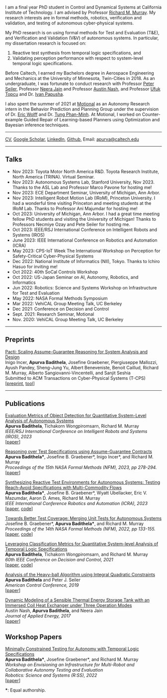 I am a final year PhD student in Control and Dynamical Systems at California Institute of Technology. I am advised by Professor [Richard M. Murray](https://murray.cds.caltech.edu/Main_Page). My research interests are in formal methods, robotics, verification and validation, and testing of autonomous cyber-physical systems. 

My PhD research is on using formal methods for Test and Evaluation (T&E), and Verification and Validation (V&V) of autonomous systems. In particular, my dissertation research is focused on:
1) Reactive test synthesis from temporal logic specifications, and
2) Validating perception performance with respect to system-level temporal logic specifications.

Before Caltech, I earned my Bachelors degree in Aerospace Engineering and Mechanics at the University of Minnesota, Twin-Cities in 2018. As an undergraduate, I was fortunate to conduct research with Professor [Peter Seiler](https://seiler.engin.umich.edu), Professor [Neera Jain](https://engineering.purdue.edu/JainResearchLab/people.html) and Professor [Austin Nash](https://www.linkedin.com/in/austin-nash-23805919a), and Professor [Ufuk Topcu](http://www.ae.utexas.edu/facultysites/topcu/wiki/index.php/Main_Page) and Dr. [Ivan Papusha](https://ivanpapusha.com). 

I also spent the summer of 2021 at [Motional](https://motional.com) as an Autonomy Research intern in the 
Behavior Prediction and Planning Group under the supervision of Dr. [Eric Wolff](http://www.ericmwolff.com) and Dr. [Tung Phan-Minh](https://www.linkedin.com/in/tungmphan). At Motional, I worked on Counter-example Guided Repair of Learning-based Planners using Optimization and Bayesian inference techniques.

---
 
<a href="https://abadithela.github.io/pdf/CV.pdf" target="_blank">CV</a>, [Google Scholar](https://scholar.google.com/citations?user=bsyOi1YAAAAJ&hl=en&oi=ao), [LinkedIn](https://www.linkedin.com/in/apurva-badithela-6a1040115), [Github](https://github.com/abadithela), Email: apurva@caltech.edu
<!-- Remove above link if you don't want to attibute -->

---
## Talks
* Nov 2023: Toyota Motor North America R&D. Toyota Research Institute, North America (TRINA). Virtual Seminar.
* Nov 2023: Autonomous Systems Lab, Stanford University, Nov 2023. Thanks to the ASL Lab and Professor Marco Pavone for hosting me! 
* Nov 2023: ECE Department Seminar, University of Michigan, Ann Arbor.
* Nov 2023: Intelligent Robot Motion Lab (IRoM), Princeton University. I had a wonderful time visiting Princeton and meeting students at the IRoM Lab. Thanks to Professor Ani Majumdar for hosting me!
* Oct 2023: University of Michigan, Ann Arbor. I had a great time meeting fellow PhD students and visiting the University of Michigan! Thanks to Professors Necmiye Ozay and Pete Seiler for hosting me. 
* Oct 2023: IEEE/RSJ International Conference on Intelligent Robots and Systems (IROS) 
* June 2023: IEEE International Conference on Robotics and Automation (ICRA)
* May 2023: CPS-IoT Week The International Workshop on Perception for Safety-Critical Cyber-Physical Systems 
* Dec 2022: National Institute of Informatics (NII), Tokyo. Thanks to Ichiro Hasuo for inviting me!
* Oct 2022: 40th SoCal Controls Workshop 
* Oct 2022: US-Japan Seminar on AI, Autonomy, Robotics, and Informatics 
* Jun 2022: Robotics: Science and Systems Workshop on Infrastructure for Test and Evaluation 
* May 2022: NASA Formal Methods Symposium 
* Mar 2022: VehiCAL Group Meeting Talk, UC Berkeley
* Dec 2021: Conference on Decision and Control
* Sept. 2021: Research Seminar, Motional
* Nov. 2020: VehiCAL Group Meeting Talk, UC Berkeley

---
## Preprints

[Pacti: Scaling Assume-Guarantee Reasoning for System Analysis and Design](https://arxiv.org/pdf/2303.17751.pdf) \
Inigo Incer, <b>Apurva Badithela</b>, Josefine Graebener, Piergiuseppe Mallozzi, Ayush Pandey, Sheng-Jung Yu, Albert Beneveniste, Benoit Caillud, Richard M. Murray, Alberto Sangiovanni-Vincentelli, and Sanjit Seshia \
Submitted to ACM Transactions on Cyber-Physical Systems (T-CPS)\
[[preprint](https://arxiv.org/pdf/2303.17751.pdf), [tool](https://www.pacti.org)]

---
## Publications 

[Evaluation Metrics of Object Detection for Quantitative System-Level Analysis of Autonomous Systems](https://abadithela.github.io/pdf/IROS2023__Evaluation_Metrics_for_Object_Detection.pdf) \
<b>Apurva Badithela</b>, Tichakorn Wongpiromsarn, Richard M. Murray \
_IEEE/RSJ International Conference on Intelligent Robots and Systems (IROS), 2023_ \
[[paper](https://abadithela.github.io/pdf/IROS2023__Evaluation_Metrics_for_Object_Detection.pdf)]

[Reasoning over Test Specifications using Assume-Guarantee Contracts](https://link.springer.com/content/pdf/10.1007/978-3-031-33170-1_17.pdf) \
<b>Apurva Badithela\*</b>, Josefine B. Graebener\*, Inigo Incer\*,  and Richard M. Murray \
_Proceedings of the 15th NASA Formal Methods (NFM), 2023, pp 278-294._ \
[[paper](https://link.springer.com/content/pdf/10.1007/978-3-031-33170-1_17.pdf)]

[Synthesizing Reactive Test Environments for Autonomous Systems: Testing Reach-Avoid Specifications with Multi-Commodity Flows](https://abadithela.github.io/pdf/ICRA2023__Synthesizing_Reactive_Test_Environments_for_Autonomous_Systems____Testing_Reach_Avoid_Specifications_with_Multi_Commodity_Flows.pdf) \
<b>Apurva Badithela\*</b>, Josefine B. Graebener\*, Wyatt Ubellacker, Eric V. Mazumdar, Aaron D. Ames, Richard M. Murray \
_IEEE International Conference Robotics and Automation (ICRA), 2023_ \
[[paper](https://abadithela.github.io/pdf/ICRA2023__Synthesizing_Reactive_Test_Environments_for_Autonomous_Systems____Testing_Reach_Avoid_Specifications_with_Multi_Commodity_Flows.pdf), [code](https://github.com/abadithela/Flow-Constraints)]

[Towards Better Test Coverage: Merging Unit Tests for Autonomous Systems](https://arxiv.org/pdf/2204.02541) \
Josefine B. Graebener\*, <b>Apurva Badithela\*</b>, and Richard M. Murray \
_Proceedings of the 14th NASA Formal Methods (NFM), 2022, pp 133-155._ \
[[paper](https://arxiv.org/pdf/2204.02541), [code](https://github.com/jgraeb/MergeUnitTests)]

[Leveraging Classification Metrics for Quantitative System-level Analysis of Temporal Logic Specifications](https://abadithela.github.io/pdf/CDC21__Validating_Perception_Algorithms_with_High_level_Formal_Requirements.pdf) \
<b>Apurva Badithela</b>, Tichakorn Wongpiromsarn, and Richard M. Murray \
_60th IEEE Conference on Decision and Control, 2021_ \
[[paper](https://abadithela.github.io/pdf/CDC21__Validating_Perception_Algorithms_with_High_level_Formal_Requirements.pdf), [code](https://github.com/abadithela/validate_perception_metrics/tree/master)]

[Analysis of the Heavy-ball Algorithm using Integral Quadratic Constraints](https://abadithela.github.io/pdf/PS_AB_ACC_2019.pdf) \
<b>Apurva Badithela</b> and Peter J. Seiler \
_American Control Conference, 2019_ \
[[paper](https://abadithela.github.io/pdf/PS_AB_ACC_2019.pdf)]

[Dynamic Modeling of a Sensible Thermal Energy Storage Tank with an Immersed Coil Heat Exchanger under Three Operation Modes](https://engineering.purdue.edu/JainResearchLab/pdf/dynamic-modeling-sensible-thermal-energy-storage-immersed-coil-heat-exchanger.pdf) \
Austin Nash, <b>Apurva Badithela</b>, and Neera Jain \
_Journal of Applied Energy, 2017_ \
[[paper](https://engineering.purdue.edu/JainResearchLab/pdf/dynamic-modeling-sensible-thermal-energy-storage-immersed-coil-heat-exchanger.pdf)]

## Workshop Papers
[Minimally Constrained Testing for Autonomy with Temporal Logic Specifications](http://raaslab.org/rss2022/assets/contributed_papers/RSS2022_Badithela_et_al.pdf) \
<b>Apurva Badithela\*</b>, Josefine Graebener\*, and Richard M. Murray \
_Workshop on Envisioning an Infrastructure for Multi-Robot and Collaborative Autonomy Testing and Evaluation_ \
_Robotics: Science and Systems (R:SS), 2022_ \
[[paper](http://raaslab.org/rss2022/assets/contributed_papers/RSS2022_Badithela_et_al.pdf)]

<b>\*</b>: Equal authorship. 
